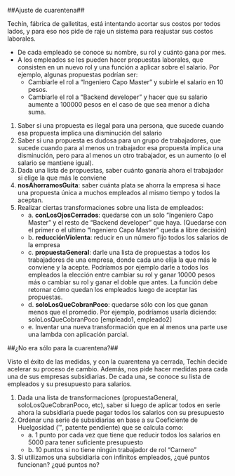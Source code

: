 ##Ajuste de cuarentena##

Techín, fábrica de galletitas, está intentando acortar sus costos por todos lados, y para eso nos pide de raje un sistema para reajustar sus costos laborales. 

- De cada empleado se conoce su nombre, su rol y cuánto gana por mes. 
- A los empleados se les pueden hacer propuestas laborales, que consisten en un nuevo rol y una función a aplicar sobre el salario. Por ejemplo, algunas propuestas podrían ser:
    - Cambiarle el rol a “Ingeniero Capo Master” y subirle el salario en 10 pesos.	
    - Cambiarle el rol a “Backend developer” y hacer que su salario aumente  a  100000 pesos en el caso de que sea menor a dicha suma.

1. Saber si una propuesta es ilegal para una persona, que sucede cuando esa propuesta implica una disminución del salario
2. Saber si una propuesta es dudosa para un grupo de trabajadores, que sucede cuando para al menos un trabajador esa propuesta implica una disminución, pero para al menos un otro trabajador, es un aumento (o el salario se mantiene igual).
3. Dada una lista de propuestas, saber cuánto ganaría ahora el trabajador si elige la que más le conviene
4. **nosAhorramosGuita**: saber cuánta plata se ahorra la empresa si hace una propuesta única a muchos empleados al mismo tiempo y todos la aceptan.
5. Realizar ciertas transformaciones sobre una lista de empleados:
    - a. **conLosOjosCerrados**: quedarse con un solo “Ingeniero Capo Master” y el resto de “Backend developer” que haya. (Quedarse con el primer o el ultimo “Ingeniero Capo Master” queda a libre decisión)
    - b. **reducciónViolenta**: reducir en un número fijo todos los salarios de la empresa
    - c. **propuestaGeneral**: darle una lista de propuestas a todos los trabajadores de una empresa, donde cada uno elija la que más le conviene y la acepte. Podríamos por ejemplo darle a todos los empleados la elección entre cambiar su rol y ganar 10000 pesos más o cambiar su rol y ganar el doble que antes. La función debe retornar cómo quedan los empleados luego de aceptar las propuestas.
    - d. **soloLosQueCobranPoco**: quedarse sólo con los que ganan menos que el promedio. Por ejemplo, podríamos usarla diciendo: 
    soloLosQueCobranPoco [empleado1, empleado2]
    - e. Inventar una nueva transformación que en al menos una parte use una lambda con aplicación parcial.


##¿No era sólo para la cuarentena?##

Visto el éxito de las medidas, y con la cuarentena ya cerrada, Techín decide acelerar su proceso de cambio. Además, nos pide hacer medidas para cada una de sus empresas subsidiarias. De cada una, se conoce su lista de empleados y su presupuesto para salarios.

1. Dada una lista de transformaciones (propuestaGeneral, soloLosQueCobranPoco, etc), saber si luego de aplicar todos en serie ahora la subsidiaria puede pagar todos los salarios con su presupuesto	
2. Ordenar una serie de subsidiarias en base a su Coeficiente de Huelgosidad (™, patente pendiente) que se calcula como:
    - a. 1 punto por cada vez que tiene que reducir todos los salarios en 5000 para tener suficiente presupuesto
    - b. 10 puntos si no tiene ningún trabajador de rol “Carnero”
3. Si utilizamos una subsidiaria con infinitos empleados, ¿qué puntos funcionan? ¿qué puntos no?
